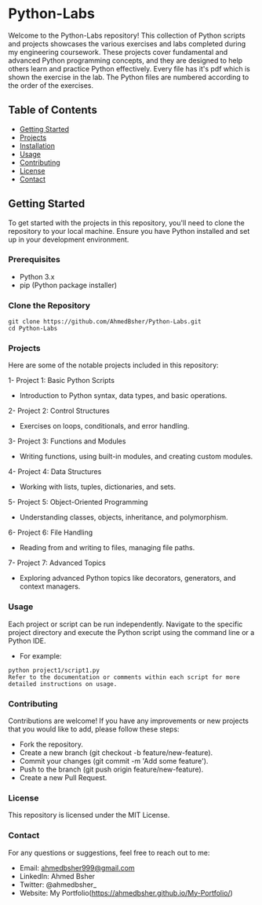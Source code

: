 # Python-Labs

Welcome to the Python-Labs repository! This collection of Python scripts and projects showcases the various exercises and labs completed during my engineering coursework. These projects cover fundamental and advanced Python programming concepts, and they are designed to help others learn and practice Python effectively. Every file has it's pdf which is shown the exercise in the lab. The Python files are numbered according to the order of the exercises.


## Table of Contents

- [Getting Started](#getting-started)
- [Projects](#projects)
- [Installation](#installation)
- [Usage](#usage)
- [Contributing](#contributing)
- [License](#license)
- [Contact](#contact)

## Getting Started

To get started with the projects in this repository, you'll need to clone the repository to your local machine. Ensure you have Python installed and set up in your development environment.

### Prerequisites

- Python 3.x
- pip (Python package installer)

### Clone the Repository

```
git clone https://github.com/AhmedBsher/Python-Labs.git
cd Python-Labs
```


### Projects
Here are some of the notable projects included in this repository:

1- Project 1: Basic Python Scripts
- Introduction to Python syntax, data types, and basic operations.

2- Project 2: Control Structures
- Exercises on loops, conditionals, and error handling.

3- Project 3: Functions and Modules
- Writing functions, using built-in modules, and creating custom modules.

4- Project 4: Data Structures
- Working with lists, tuples, dictionaries, and sets.

5- Project 5: Object-Oriented Programming
- Understanding classes, objects, inheritance, and polymorphism.

6- Project 6: File Handling
- Reading from and writing to files, managing file paths.

7- Project 7: Advanced Topics
- Exploring advanced Python topics like decorators, generators, and context managers.


### Usage
Each project or script can be run independently. Navigate to the specific project directory and execute the Python script using the command line or a Python IDE.

- For example:
```
python project1/script1.py
Refer to the documentation or comments within each script for more detailed instructions on usage.
```


### Contributing
Contributions are welcome! If you have any improvements or new projects that you would like to add, please follow these steps:

- Fork the repository.
- Create a new branch (git checkout -b feature/new-feature).
- Commit your changes (git commit -m 'Add some feature').
- Push to the branch (git push origin feature/new-feature).
- Create a new Pull Request.


### License
This repository is licensed under the MIT License.

### Contact
For any questions or suggestions, feel free to reach out to me:

- Email: ahmedbsher999@gmail.com
- LinkedIn: Ahmed Bsher
- Twitter: @ahmedbsher_
- Website: My Portfolio(https://ahmedbsher.github.io/My-Portfolio/)
